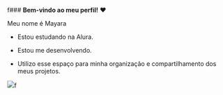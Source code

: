 f### **Bem-vindo ao meu perfil!** ❤️

Meu nome é Mayara

- Estou estudando na Alura.
  
- Estou me desenvolvendo.

- Utilizo esse espaço para minha organização e compartilhamento dos meus projetos.

![](https://media1.tenor.com/m/evOjo3SiS1sAAAAd/cat-blink.gif)f

